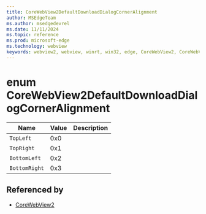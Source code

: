 ```yaml
---
title: CoreWebView2DefaultDownloadDialogCornerAlignment
author: MSEdgeTeam
ms.author: msedgedevrel
ms.date: 11/11/2024
ms.topic: reference
ms.prod: microsoft-edge
ms.technology: webview
keywords: webview2, webview, winrt, win32, edge, CoreWebView2, CoreWebView2Controller, browser control, edge html, CoreWebView2DefaultDownloadDialogCornerAlignment
---
```


# enum CoreWebView2DefaultDownloadDialogCornerAlignment

| Name |  Value | Description |
|--|--|--|
|`TopLeft` | 0x0  |  |
|`TopRight` | 0x1  |  |
|`BottomLeft` | 0x2  |  |
|`BottomRight` | 0x3  |  |


## Referenced by

- [CoreWebView2](corewebview2.md)
